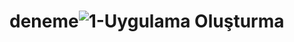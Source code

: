 # deneme![1-Uygulama Oluşturma](https://github.com/ygtsmt/deneme/assets/107814778/97ab6605-75d9-4202-9202-4549a725a65e)
